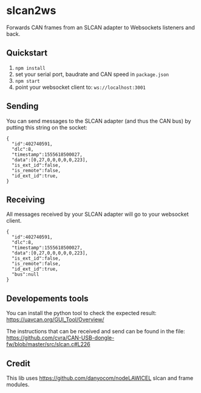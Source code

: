 # slcan2ws

Forwards CAN frames from an SLCAN adapter to Websockets listeners and back.

## Quickstart
1. `npm install`
2. set your serial port, baudrate and CAN speed in `package.json`
2. `npm start`
3. point your websocket client to: `ws://localhost:3001`

## Sending
You can send messages to the SLCAN adapter (and thus the CAN bus) by putting this string on the socket:

    {
      "id":402740591,
      "dlc":8,
      "timestamp":1555618500027,
      "data":[0,27,0,0,0,0,0,223],
      "is_ext_id":false,
      "is_remote":false,
      "id_ext_id":true,
    }

## Receiving
All messages received by your SLCAN adapter will go to your websocket client.

    {
      "id":402740591,
      "dlc":8,
      "timestamp":1555618500027,
      "data":[0,27,0,0,0,0,0,223],
      "is_ext_id":false,
      "is_remote":false,
      "id_ext_id":true,
      "bus":null
    }

## Developements tools

You can install the python tool to check the expected result: https://uavcan.org/GUI_Tool/Overview/

The instructions that can be received and send can be found in the file:
https://github.com/cvra/CAN-USB-dongle-fw/blob/master/src/slcan.c#L226


## Credit

This lib uses https://github.com/danyocom/nodeLAWICEL slcan and frame modules.
